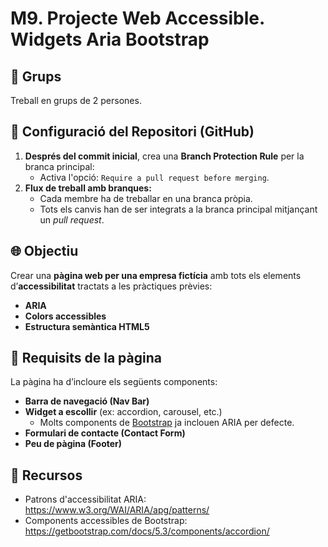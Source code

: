 # M9. Projecte Web Accessible. Widgets Aria Bootstrap

## 👥 Grups
Treball en grups de 2 persones.

## 🔧 Configuració del Repositori (GitHub)

1. **Després del commit inicial**, crea una **Branch Protection Rule** per la branca principal:
   - Activa l'opció: `Require a pull request before merging`.
2. **Flux de treball amb branques:**
   - Cada membre ha de treballar en una branca pròpia.
   - Tots els canvis han de ser integrats a la branca principal mitjançant un *pull request*.

## 🌐 Objectiu

Crear una **pàgina web per una empresa fictícia** amb tots els elements d’**accessibilitat** tractats a les pràctiques prèvies:
- **ARIA**
- **Colors accessibles**
- **Estructura semàntica HTML5**

## 📑 Requisits de la pàgina

La pàgina ha d’incloure els següents components:

- **Barra de navegació (Nav Bar)**
- **Widget a escollir** (ex: accordion, carousel, etc.)
  - Molts components de [Bootstrap](https://getbootstrap.com/docs/5.3/components/accordion/) ja inclouen ARIA per defecte.
- **Formulari de contacte (Contact Form)**
- **Peu de pàgina (Footer)**

## 🧰 Recursos

- Patrons d'accessibilitat ARIA:  
  https://www.w3.org/WAI/ARIA/apg/patterns/
- Components accessibles de Bootstrap:  
  https://getbootstrap.com/docs/5.3/components/accordion/
